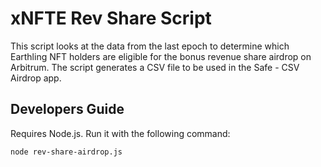 # xNFTE Rev Share Script

This script looks at the data from the last epoch to determine which Earthling NFT holders are eligible for the bonus revenue share airdrop on Arbitrum. The script generates a CSV file to be used in the Safe - CSV Airdrop app.

## Developers Guide

Requires Node.js. Run it with the following command:

```
node rev-share-airdrop.js
```